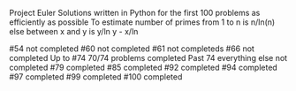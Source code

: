 Project Euler
 Solutions written in Python for the first 100 problems as efficiently as possible
 To estimate number of primes from 1 to n is n/ln(n) else between x and y is y/ln y - x/ln

#54 not completed
#60 not completed
#61 not completeds
#66 not completed
Up to #74 70/74 problems completed
Past 74 everything else not completed
#79 completed
#85 completed
#92 completed
#94 completed
#97 completed
#99 completed
#100 completed